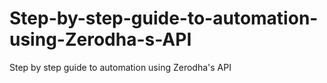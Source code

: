 # Step-by-step-guide-to-automation-using-Zerodha-s-API
Step by step guide to automation using Zerodha's API
